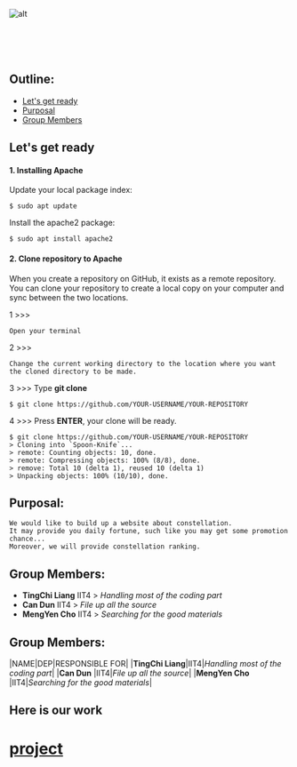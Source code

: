 ![alt](https://www.slurp-ramen.com/wp-content/uploads/2017/06/hello.png)
</br>
</br>
</br>
</br>
</br>

## Outline:
* [Let's get ready](#Let's-get-ready)
* [Purposal](#Purposal)
* [Group Members](#Group-Members)


## Let's get ready
#### 1. Installing Apache
Update your local package index:

```
$ sudo apt update
```
Install the apache2 package:

```
$ sudo apt install apache2
```
#### 2. Clone repository to Apache
When you create a repository on GitHub, it exists as a remote repository. 
You can clone your repository to create a local copy on your computer and sync between the two locations.

1 >>>
```
Open your terminal
```
2 >>>
```
Change the current working directory to the location where you want the cloned directory to be made.
```
3 >>>
Type **git clone**
```
$ git clone https://github.com/YOUR-USERNAME/YOUR-REPOSITORY
```
4 >>>
Press **ENTER**, your clone will be ready.
```
$ git clone https://github.com/YOUR-USERNAME/YOUR-REPOSITORY
> Cloning into `Spoon-Knife`...
> remote: Counting objects: 10, done.
> remote: Compressing objects: 100% (8/8), done.
> remove: Total 10 (delta 1), reused 10 (delta 1)
> Unpacking objects: 100% (10/10), done.
```

## Purposal:
    We would like to build up a website about constellation.
    It may provide you daily fortune, such like you may get some promotion chance...
    Moreover, we will provide constellation ranking.



## Group Members:

* **TingChi Liang**  IIT4  > *Handling most of the coding part*
* **Can Dun**        IIT4  > *File up all the source*
* **MengYen Cho**    IIT4  > *Searching for the good materials*

## Group Members:
|NAME|DEP|RESPONSIBLE FOR|
|**TingChi Liang**|IIT4|*Handling most of the coding part*|
|**Can Dun**      |IIT4|*File up all the source*|
|**MengYen Cho**  |IIT4|*Searching for the good materials*|


## Here is our work
# [project](https://github.com/TKUIITFCChang/POSS107G07/blob/master/index.php)

